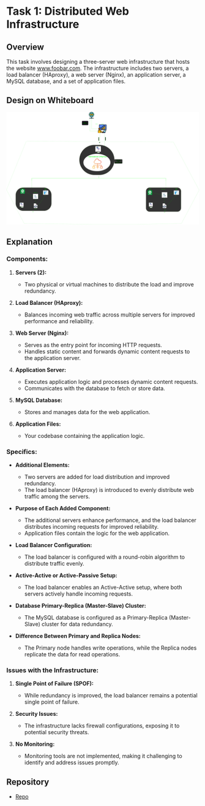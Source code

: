 # Task 1: Distributed Web Infrastructure

## Overview

This task involves designing a three-server web infrastructure that hosts the website www.foobar.com. The infrastructure includes two servers, a load balancer (HAproxy), a web server (Nginx), an application server, a MySQL database, and a set of application files.

## Design on Whiteboard

![Whiteboard Design](<https://raw.githubusercontent.com/Ivyratermgwangqa/alx-system_engineering-devops/master/0x09-web_infrastructure_design/1-distributed_web_infrastructure.png>)

## Explanation

### Components:
1. **Servers (2):**
   - Two physical or virtual machines to distribute the load and improve redundancy.

2. **Load Balancer (HAproxy):**
   - Balances incoming web traffic across multiple servers for improved performance and reliability.

3. **Web Server (Nginx):**
   - Serves as the entry point for incoming HTTP requests.
   - Handles static content and forwards dynamic content requests to the application server.

4. **Application Server:**
   - Executes application logic and processes dynamic content requests.
   - Communicates with the database to fetch or store data.

5. **MySQL Database:**
   - Stores and manages data for the web application.

6. **Application Files:**
   - Your codebase containing the application logic.

### Specifics:
- **Additional Elements:**
  - Two servers are added for load distribution and improved redundancy.
  - The load balancer (HAproxy) is introduced to evenly distribute web traffic among the servers.

- **Purpose of Each Added Component:**
  - The additional servers enhance performance, and the load balancer distributes incoming requests for improved reliability.
  - Application files contain the logic for the web application.

- **Load Balancer Configuration:**
  - The load balancer is configured with a round-robin algorithm to distribute traffic evenly.

- **Active-Active or Active-Passive Setup:**
  - The load balancer enables an Active-Active setup, where both servers actively handle incoming requests.

- **Database Primary-Replica (Master-Slave) Cluster:**
  - The MySQL database is configured as a Primary-Replica (Master-Slave) cluster for data redundancy.

- **Difference Between Primary and Replica Nodes:**
  - The Primary node handles write operations, while the Replica nodes replicate the data for read operations.

### Issues with the Infrastructure:
1. **Single Point of Failure (SPOF):**
   - While redundancy is improved, the load balancer remains a potential single point of failure.

2. **Security Issues:**
   - The infrastructure lacks firewall configurations, exposing it to potential security threats.

3. **No Monitoring:**
   - Monitoring tools are not implemented, making it challenging to identify and address issues promptly.

## Repository

- [Repo](<https://github.com/Ivyratermgwangqa/alx-system_engineering-devops.git>)
